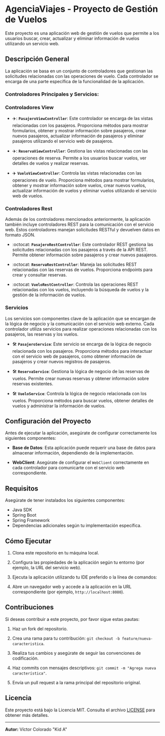 # AgenciaViajes - Proyecto de Gestión de Vuelos

Este proyecto es una aplicación web de gestión de vuelos que permite a los usuarios buscar, crear, actualizar y eliminar información de vuelos utilizando un servicio web.

## Descripción General

La aplicación se basa en un conjunto de controladores que gestionan las solicitudes relacionadas con las operaciones de vuelo. Cada controlador se encarga de una parte específica de la funcionalidad de la aplicación.

### Controladores Principales y Servicios:

### Controladores View

- ✈️: **`PasajeroViewController`**: Este controlador se encarga de las vistas relacionadas con los pasajeros. Proporciona métodos para mostrar formularios, obtener y mostrar información sobre pasajeros, crear nuevos pasajeros, actualizar información de pasajeros y eliminar pasajeros utilizando el servicio web de pasajeros.

- ✈️: **`ReservaViewController`**: Gestiona las vistas relacionadas con las operaciones de reserva. Permite a los usuarios buscar vuelos, ver detalles de vuelos y realizar reservas.

- :airplane: **`VueloViewController`**: Controla las vistas relacionadas con las operaciones de vuelo. Proporciona métodos para mostrar formularios, obtener y mostrar información sobre vuelos, crear nuevos vuelos, actualizar información de vuelos y eliminar vuelos utilizando el servicio web de vuelos.


### Controladores Rest

Además de los controladores mencionados anteriormente, la aplicación también incluye controladores REST para la comunicación con el servicio web. Estos controladores manejan solicitudes RESTful y devuelven datos en formato JSON.

- :octocat: **`PasajeroRestController`**: Este controlador REST gestiona las solicitudes relacionadas con los pasajeros a través de la API REST. Permite obtener información sobre pasajeros y crear nuevos pasajeros.

- :octocat: **`ReservaRestController`**: Maneja las solicitudes REST relacionadas con las reservas de vuelos. Proporciona endpoints para crear y consultar reservas.

- :octocat: **`VueloRestController`**: Controla las operaciones REST relacionadas con los vuelos, incluyendo la búsqueda de vuelos y la gestión de la información de vuelos.

### Servicios

Los servicios son componentes clave de la aplicación que se encargan de la lógica de negocio y la comunicación con el servicio web externo. Cada controlador utiliza servicios para realizar operaciones relacionadas con los pasajeros, las reservas y los vuelos.

- :hammer_and_wrench: **`PasajeroService`**: Este servicio se encarga de la lógica de negocio relacionada con los pasajeros. Proporciona métodos para interactuar con el servicio web de pasajeros, como obtener información de pasajeros y crear nuevos registros de pasajeros.

- :hammer_and_wrench: **`ReservaService`**: Gestiona la lógica de negocio de las reservas de vuelos. Permite crear nuevas reservas y obtener información sobre reservas existentes.

- :hammer_and_wrench: **`VueloService`**: Controla la lógica de negocio relacionada con los vuelos. Proporciona métodos para buscar vuelos, obtener detalles de vuelos y administrar la información de vuelos.

## Configuración del Proyecto

Antes de ejecutar la aplicación, asegúrate de configurar correctamente los siguientes componentes:

- **Base de Datos**: Esta aplicación puede requerir una base de datos para almacenar información, dependiendo de la implementación.

- **WebClient**: Asegúrate de configurar el `WebClient` correctamente en cada controlador para comunicarte con el servicio web correspondiente.

## Requisitos

Asegúrate de tener instalados los siguientes componentes:

- Java SDK
- Spring Boot
- Spring Framework
- Dependencias adicionales según tu implementación específica.

## Cómo Ejecutar

1. Clona este repositorio en tu máquina local.

2. Configura las propiedades de la aplicación según tu entorno (por ejemplo, la URL del servicio web).

3. Ejecuta la aplicación utilizando tu IDE preferido o la línea de comandos:


4. Abre un navegador web y accede a la aplicación en la URL correspondiente (por ejemplo, `http://localhost:8080`).

## Contribuciones

Si deseas contribuir a este proyecto, por favor sigue estas pautas:

1. Haz un fork del repositorio.

2. Crea una rama para tu contribución: `git checkout -b feature/nueva-caracteristica`.

3. Realiza tus cambios y asegúrate de seguir las convenciones de codificación.

4. Haz commits con mensajes descriptivos: `git commit -m "Agrega nueva característica"`.

5. Envía un pull request a la rama principal del repositorio original.

## Licencia

Este proyecto está bajo la Licencia MIT. Consulta el archivo [LICENSE](LICENSE) para obtener más detalles.

---

**Autor:** Víctor Colorado "Kid A"
